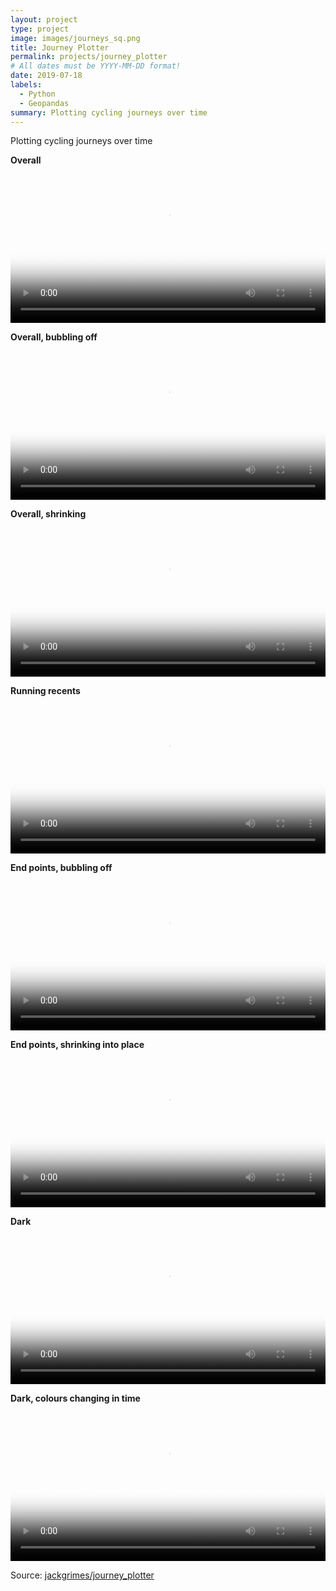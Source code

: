 ```yaml
---
layout: project
type: project
image: images/journeys_sq.png
title: Journey Plotter
permalink: projects/journey_plotter
# All dates must be YYYY-MM-DD format!
date: 2019-07-18
labels:
  - Python
  - Geopandas
summary: Plotting cycling journeys over time
---
```


Plotting cycling journeys over time

<p><b>Overall</b>
<video width="100%"  poster="../journey_plotter_files/overall_thick.png" controls>
  <source src="../journey_plotter_files/overall_thick.mp4" type="video/mp4">
  <!--to get video to work in chrome, need to run ffmpeg
  ffmpeg -i input.mp4 -vcodec h264 output.mp4
  -->
</video></p>

<p><b>Overall, bubbling off</b>
<video width="100%"  poster="../journey_plotter_files/overall_bubbling_off.png" controls>
  <source src="../journey_plotter_files/overall_bubbling_off.mp4" type="video/mp4">
  <!--to get video to work in chrome, need to run ffmpeg
  ffmpeg -i input.mp4 -vcodec h264 output.mp4
  -->
</video></p>

<p><b>Overall, shrinking</b>
<video width="100%"  poster="../journey_plotter_files/overall_shrinking.png" controls>
  <source src="../journey_plotter_files/overall_shrinking.mp4" type="video/mp4">
  <!--to get video to work in chrome, need to run ffmpeg
  ffmpeg -i input.mp4 -vcodec h264 output.mp4
  -->
</video></p>

<p><b>Running recents</b>
<video width="100%"  poster="../journey_plotter_files/running_recents.png" controls>
  <source src="../journey_plotter_files/running_recents.mp4" type="video/mp4">
  <!--to get video to work in chrome, need to run ffmpeg
  ffmpeg -i input.mp4 -vcodec h264 output.mp4
  -->
</video></p>

<p><b>End points, bubbling off</b>
<video width="100%"  poster="../journey_plotter_files/end_points_bubbling.png" controls>
  <source src="../journey_plotter_files/end_points_bubbling.mp4" type="video/mp4">
  <!--to get video to work in chrome, need to run ffmpeg
  ffmpeg -i input.mp4 -vcodec h264 output.mp4
  -->
</video></p>

<p><b>End points, shrinking into place</b>
<video width="100%"  poster="../journey_plotter_files/end_points_shrinking.png" controls>
  <source src="../journey_plotter_files/end_points_shrinking.mp4" type="video/mp4">
  <!--to get video to work in chrome, need to run ffmpeg
  ffmpeg -i input.mp4 -vcodec h264 output.mp4
  -->
</video></p>

<p><b>Dark</b>
<video width="100%"  poster="../journey_plotter_files/dark.png" controls>
  <source src="../journey_plotter_files/dark.mp4" type="video/mp4">
  <!--to get video to work in chrome, need to run ffmpeg
  ffmpeg -i input.mp4 -vcodec h264 output.mp4
  -->
</video></p>

<p><b>Dark, colours changing in time</b>
<video width="100%"  poster="../journey_plotter_files/dark_colours_by_time.png" controls>
  <source src="../journey_plotter_files/dark_colours_by_time.mp4" type="video/mp4">
  <!--to get video to work in chrome, need to run ffmpeg
  ffmpeg -i input.mp4 -vcodec h264 output.mp4
  -->
</video></p>
 
Source: <a href="https://github.com/jackgrimes/journey_plotter"><i class="large github icon"></i>jackgrimes/journey_plotter</a>